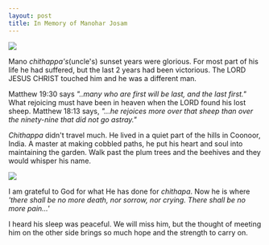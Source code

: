 ```yaml
---
layout: post
title: In Memory of Manohar Josam
---
```

![](http://db.tt/AuP2x8Fl)

Mano *chithappa's*(uncle's) sunset years were glorious. For most part of his life he had suffered, but the last 2 years had been victorious. The LORD JESUS CHRIST touched him and he was a different man.

Matthew 19:30 says *"..many who are first will be last, and the last first."*
What rejoicing must have been in heaven when the LORD found his lost sheep. Matthew 18:13 says, *"...he rejoices more over that sheep than over the ninety-nine that did not go astray."*

*Chithappa* didn't travel much. He lived in a quiet part of the hills in Coonoor, India. A master at making cobbled paths, he put his heart and soul into maintaining the garden. Walk past the plum trees and the beehives and they would whisper his name.

![](http://db.tt/7DWFPFtV)


I am grateful to God for what He has done for *chithapa*. Now he is where *'there shall be no more death, nor sorrow, nor crying. There shall be no more pain...'* 

I heard his sleep was peaceful. We will miss him, but the thought of meeting him on the other side brings so much hope and the strength to carry on.
